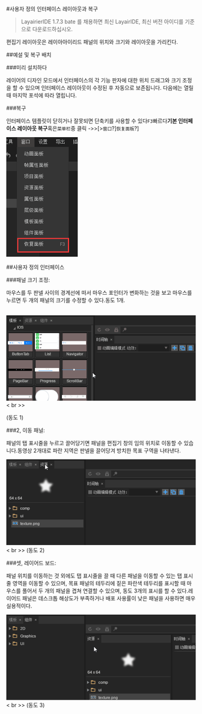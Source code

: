 #사용자 정의 인터페이스 레이아웃과 복구

>LayairierIDE 1.7.3 bate 를 채용하면 최신 LayairIDE, 최신 버전 아이디를 기준으로 다운로드하십시오.



편집기 레이아웃은 레이아아이리드 패널의 위치와 크기와 레이아웃을 가리킨다.



##예설 및 복구 배치

###미리 설치하다

레이어의 디자인 모드에서 인터페이스의 각 기능 판자에 대한 위치 드래그와 크기 조정을 할 수 있으며 인터페이스 레이아웃이 수정된 후 자동으로 보존됩니다. 다음에는 열릴 때 마지막 포석에 따라 열립니다.

###복구

인터페이스 템플릿이 닫히거나 잘못되면 단축키를 사용할 수 있다`F3`빠르다**기본 인터페이스 레이아웃 복구**혹은`菜单栏`중 클릭 ->>[>`窗口`?]`恢复面板`?]

![图片](img/0.png) 















##사용자 정의 인터페이스

###패널 크기 조정:

마우스를 두 판넬 사이의 경계선에 떠서 마우스 포인터가 변화하는 것을 보고 마우스를 누르면 두 개의 패널의 크기를 수정할 수 있다.동도 1개.



​	![图片](img/1.gif)< br >>

(동도 1)




###2, 이동 패널:

패널의 탭 표시줄을 누르고 끌어당기면 패널을 편집기 창의 임의 위치로 이동할 수 있습니다.동영상 2개대로 파란 지역은 판넬을 끌어당겨 방치한 목표 구역을 나타낸다.

​![图片1.png](img/2.gif)< br >>
(동도 2)



 



###셋, 레이어드 보드:

패널 위치를 이동하는 것 외에도 탭 표시줄을 끌 때 다른 패널을 이동할 수 있는 탭 표시줄 영역을 이동할 수 있으며, 목표 패널의 테두리에 짙은 파란색 테두리를 표시할 때 마우스를 풀어서 두 개의 패널을 겹쳐 연결할 수 있으며, 동도 3개의 표시를 할 수 있다.레이어드 패널은 데스크톱 해상도가 부족하거나 배포 사용률이 낮은 패널을 사용하면 매우 실용적이다.

​![图片1.png](img/3.gif)< br >>
(동도 3)


